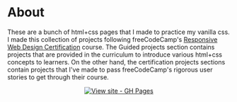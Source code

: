 # About
These are a bunch of html+css pages that I made to practice my vanilla css. I made this collection of projects following freeCodeCamp's [Responsive Web Design Certification](https://www.freecodecamp.org/learn/2022/responsive-web-design/) course. The Guided projects section contains projects that are provided in the curriculum to introduce various html+css concepts to learners. On the other hand, the certification projects sections contain projects that I've made to pass freeCodeCamp's rigorous user stories to get through their course.

<div align="center">



[![View site - GH Pages](https://img.shields.io/badge/View_site-GH_Pages-2ea44f?style=for-the-badge)](https://bharath314.github.io/fCC-RWD/)

</div>
